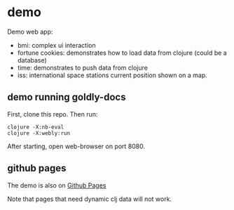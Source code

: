 # demo 

Demo web app:
- bmi: complex ui interaction
- fortune cookies: demonstrates how to load data from clojure (could be a database)
- time: demonstrates to push data from clojure
- iss: international space stations current position shown on a map.


## demo running goldly-docs

First, clone this repo. Then run:
 ```
 clojure -X:nb-eval
 clojure -X:webly:run
 ```
After starting, open web-browser on port 8080.

## github pages

The demo is also on [Github Pages](https://pink-gorilla.github.io/demo/)

Note that pages that need dynamic clj data will not work.